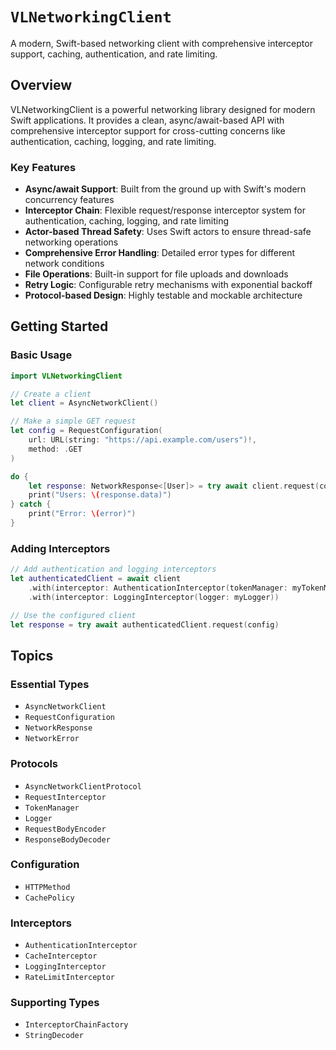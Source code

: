 # ``VLNetworkingClient``

A modern, Swift-based networking client with comprehensive interceptor support, caching, authentication, and rate limiting.

## Overview

VLNetworkingClient is a powerful networking library designed for modern Swift applications. It provides a clean, async/await-based API with comprehensive interceptor support for cross-cutting concerns like authentication, caching, logging, and rate limiting.

### Key Features

- **Async/await Support**: Built from the ground up with Swift's modern concurrency features
- **Interceptor Chain**: Flexible request/response interceptor system for authentication, caching, logging, and rate limiting
- **Actor-based Thread Safety**: Uses Swift actors to ensure thread-safe networking operations
- **Comprehensive Error Handling**: Detailed error types for different network conditions
- **File Operations**: Built-in support for file uploads and downloads
- **Retry Logic**: Configurable retry mechanisms with exponential backoff
- **Protocol-based Design**: Highly testable and mockable architecture

## Getting Started

### Basic Usage

```swift
import VLNetworkingClient

// Create a client
let client = AsyncNetworkClient()

// Make a simple GET request
let config = RequestConfiguration(
    url: URL(string: "https://api.example.com/users")!,
    method: .GET
)

do {
    let response: NetworkResponse<[User]> = try await client.request(config)
    print("Users: \(response.data)")
} catch {
    print("Error: \(error)")
}
```

### Adding Interceptors

```swift
// Add authentication and logging interceptors
let authenticatedClient = await client
    .with(interceptor: AuthenticationInterceptor(tokenManager: myTokenManager))
    .with(interceptor: LoggingInterceptor(logger: myLogger))

// Use the configured client
let response = try await authenticatedClient.request(config)
```

## Topics

### Essential Types

- ``AsyncNetworkClient``
- ``RequestConfiguration``
- ``NetworkResponse``
- ``NetworkError``

### Protocols

- ``AsyncNetworkClientProtocol``
- ``RequestInterceptor``
- ``TokenManager``
- ``Logger``
- ``RequestBodyEncoder``
- ``ResponseBodyDecoder``

### Configuration

- ``HTTPMethod``
- ``CachePolicy``

### Interceptors

- ``AuthenticationInterceptor``
- ``CacheInterceptor``
- ``LoggingInterceptor``
- ``RateLimitInterceptor``

### Supporting Types

- ``InterceptorChainFactory``
- ``StringDecoder``